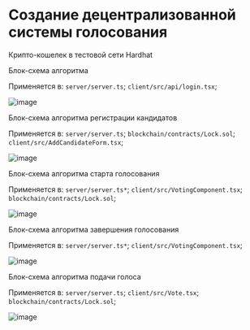# Создание децентрализованной системы голосования

Крипто-кошелек в тестовой сети Hardhat

Блок-схема алгоритма 

Применяется в: `server/server.ts`; `client/src/api/login.tsx`;   

![image](https://github.com/3Matvey/Fundamentals-of-algorithmization-and-programming/assets/144730040/5f24fb47-43bd-420c-94d6-57cc11f1d935)

Блок-схема алгоритма регистрации кандидатов 

Применяется в: `server/server.ts`; `blockchain/contracts/Lock.sol`; `client/src/AddCandidateForm.tsx`;

![image](https://github.com/3Matvey/Fundamentals-of-algorithmization-and-programming/assets/144730040/552f2db7-d91f-45ec-ba41-7b760006127e)

Блок-схема алгоритма старта голосования

Применяется в: `server/server.ts*`; `client/src/VotingComponent.tsx`; `blockchain/contracts/Lock.sol`; 

![image](https://github.com/3Matvey/Fundamentals-of-algorithmization-and-programming/assets/144730040/da3c66b3-8163-43c3-8be3-88174145d3b5)

Блок-схема алгоритма завершения голосования

Применяется в:  `server/server.ts*`; `client/src/VotingComponent.tsx`; 
 
![image](https://github.com/3Matvey/Fundamentals-of-algorithmization-and-programming/assets/144730040/a49f8173-6abd-4ce6-a1ef-2d0aeeae709c)

Блок-схема алгоритма подачи голоса

Применяется в: `server/server.ts`; `client/src/Vote.tsx`; `blockchain/contracts/Lock.sol`; 

![image](https://github.com/3Matvey/Fundamentals-of-algorithmization-and-programming/assets/144730040/f4c61d93-3919-4cef-9fc0-03aab2687a60)

